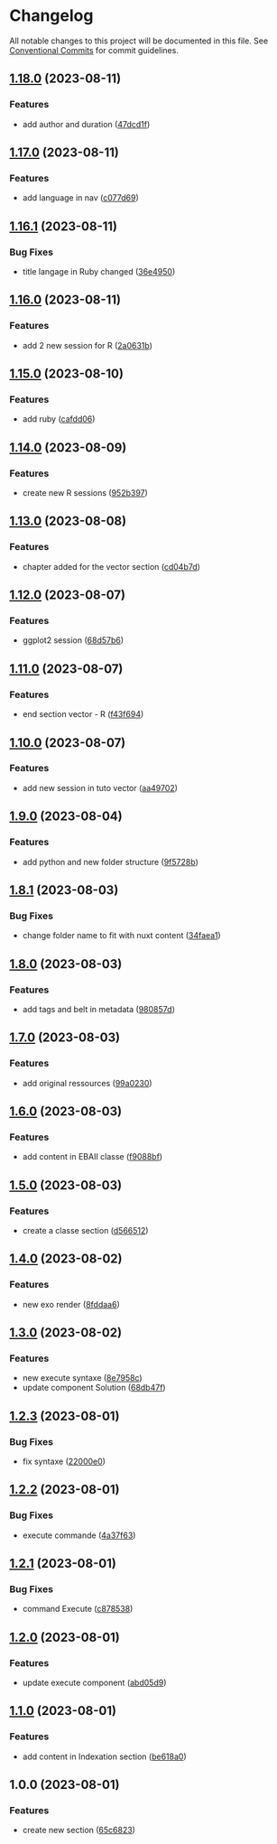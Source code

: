 # Changelog

All notable changes to this project will be documented in this file. See
[Conventional Commits](https://conventionalcommits.org) for commit guidelines.

## [1.18.0](https://github.com/IFB-ElixirFr/Wasm4Learn-content/compare/v1.17.0...v1.18.0) (2023-08-11)


### Features

* add author and duration ([47dcd1f](https://github.com/IFB-ElixirFr/Wasm4Learn-content/commit/47dcd1f2bd4ead6c73f7c5834d9c84ad57496954))

## [1.17.0](https://github.com/IFB-ElixirFr/Wasm4Learn-content/compare/v1.16.1...v1.17.0) (2023-08-11)


### Features

* add language in nav ([c077d69](https://github.com/IFB-ElixirFr/Wasm4Learn-content/commit/c077d69c1ee34f0feb9edb5710c9e0efc88c207b))

## [1.16.1](https://github.com/IFB-ElixirFr/Wasm4Learn-content/compare/v1.16.0...v1.16.1) (2023-08-11)


### Bug Fixes

* title langage in Ruby changed ([36e4950](https://github.com/IFB-ElixirFr/Wasm4Learn-content/commit/36e49509d56fdee21432df9ffbc8a768b880266f))

## [1.16.0](https://github.com/IFB-ElixirFr/Wasm4Learn-content/compare/v1.15.0...v1.16.0) (2023-08-11)


### Features

* add 2 new session for R ([2a0631b](https://github.com/IFB-ElixirFr/Wasm4Learn-content/commit/2a0631b359360f04ecab191b3df1acd8370655ce))

## [1.15.0](https://github.com/IFB-ElixirFr/Wasm4Learn-content/compare/v1.14.0...v1.15.0) (2023-08-10)


### Features

* add ruby ([cafdd06](https://github.com/IFB-ElixirFr/Wasm4Learn-content/commit/cafdd066f63ed5207e55f6d9e4dd9392189ec1dc))

## [1.14.0](https://github.com/IFB-ElixirFr/Wasm4Learn-content/compare/v1.13.0...v1.14.0) (2023-08-09)


### Features

* create new R sessions ([952b397](https://github.com/IFB-ElixirFr/Wasm4Learn-content/commit/952b397f425dd908bde17d1a1b0a99a660e033d9))

## [1.13.0](https://github.com/IFB-ElixirFr/Wasm4Learn-content/compare/v1.12.0...v1.13.0) (2023-08-08)


### Features

* chapter added for the vector section ([cd04b7d](https://github.com/IFB-ElixirFr/Wasm4Learn-content/commit/cd04b7d9caee2e3692960377880a6e53adac2b2b))

## [1.12.0](https://github.com/IFB-ElixirFr/Wasm4Learn-content/compare/v1.11.0...v1.12.0) (2023-08-07)


### Features

* ggplot2 session ([68d57b6](https://github.com/IFB-ElixirFr/Wasm4Learn-content/commit/68d57b6dcbbc7e0af9b5424fcdceaafb2e1b09f5))

## [1.11.0](https://github.com/IFB-ElixirFr/Wasm4Learn-content/compare/v1.10.0...v1.11.0) (2023-08-07)


### Features

* end section vector - R ([f43f694](https://github.com/IFB-ElixirFr/Wasm4Learn-content/commit/f43f694640423f9e0533daed5a5e0b35c5c1b2a5))

## [1.10.0](https://github.com/IFB-ElixirFr/Wasm4Learn-content/compare/v1.9.0...v1.10.0) (2023-08-07)


### Features

* add new session in tuto vector ([aa49702](https://github.com/IFB-ElixirFr/Wasm4Learn-content/commit/aa497020d4cb4a483a00e995e7461551a88d41f5))

## [1.9.0](https://github.com/IFB-ElixirFr/R_WASM-content/compare/v1.8.1...v1.9.0) (2023-08-04)


### Features

* add python and new folder structure ([9f5728b](https://github.com/IFB-ElixirFr/R_WASM-content/commit/9f5728be129b147d4b852d473b82478ac541027b))

## [1.8.1](https://github.com/IFB-ElixirFr/R_WASM-content/compare/v1.8.0...v1.8.1) (2023-08-03)


### Bug Fixes

* change folder name to fit with nuxt content ([34faea1](https://github.com/IFB-ElixirFr/R_WASM-content/commit/34faea1220fc9875e771f371a3ba4ab9451443ac))

## [1.8.0](https://github.com/IFB-ElixirFr/R_WASM-content/compare/v1.7.0...v1.8.0) (2023-08-03)


### Features

* add tags and belt in metadata ([980857d](https://github.com/IFB-ElixirFr/R_WASM-content/commit/980857dbb3f5c5347e893f2128c46aad3aba0004))

## [1.7.0](https://github.com/IFB-ElixirFr/R_WASM-content/compare/v1.6.0...v1.7.0) (2023-08-03)


### Features

* add original ressources ([99a0230](https://github.com/IFB-ElixirFr/R_WASM-content/commit/99a023000d86d13439ba2db73ce6ac7e7cfae94e))

## [1.6.0](https://github.com/IFB-ElixirFr/R_WASM-content/compare/v1.5.0...v1.6.0) (2023-08-03)


### Features

* add content in EBAII classe ([f9088bf](https://github.com/IFB-ElixirFr/R_WASM-content/commit/f9088bf21b6d65cf33f90d9e7b34bfa10b20a677))

## [1.5.0](https://github.com/IFB-ElixirFr/R_WASM-content/compare/v1.4.0...v1.5.0) (2023-08-03)


### Features

* create a classe section ([d566512](https://github.com/IFB-ElixirFr/R_WASM-content/commit/d5665128135cd8a5cae2be64dfb87c30a4098b61))

## [1.4.0](https://github.com/IFB-ElixirFr/R_WASM-content/compare/v1.3.0...v1.4.0) (2023-08-02)


### Features

* new exo render ([8fddaa6](https://github.com/IFB-ElixirFr/R_WASM-content/commit/8fddaa6300094f8abcc7cbec66785d0b6276985a))

## [1.3.0](https://github.com/IFB-ElixirFr/R_WASM-content/compare/v1.2.3...v1.3.0) (2023-08-02)


### Features

* new execute syntaxe ([8e7958c](https://github.com/IFB-ElixirFr/R_WASM-content/commit/8e7958c469a21437b41dcb265fd2b2128952aaf3))
* update component Solution ([68db47f](https://github.com/IFB-ElixirFr/R_WASM-content/commit/68db47f18cee5b4bdee03c7829c8de8aae6316dc))

## [1.2.3](https://github.com/IFB-ElixirFr/R_WASM-content/compare/v1.2.2...v1.2.3) (2023-08-01)


### Bug Fixes

* fix syntaxe ([22000e0](https://github.com/IFB-ElixirFr/R_WASM-content/commit/22000e02902a22d953d33397c0a5c2aa5d7b7140))

## [1.2.2](https://github.com/IFB-ElixirFr/R_WASM-content/compare/v1.2.1...v1.2.2) (2023-08-01)


### Bug Fixes

* execute commande ([4a37f63](https://github.com/IFB-ElixirFr/R_WASM-content/commit/4a37f63689ad87bb6a9cc7efbaa19c9969fd5698))

## [1.2.1](https://github.com/IFB-ElixirFr/R_WASM-content/compare/v1.2.0...v1.2.1) (2023-08-01)


### Bug Fixes

* command Execute ([c878538](https://github.com/IFB-ElixirFr/R_WASM-content/commit/c878538cc603a101caa927e144a3944aeabb3c42))

## [1.2.0](https://github.com/IFB-ElixirFr/R_WASM-content/compare/v1.1.0...v1.2.0) (2023-08-01)


### Features

* update execute component ([abd05d9](https://github.com/IFB-ElixirFr/R_WASM-content/commit/abd05d99c2228e20f828b8d9989297d6fddbb2a9))

## [1.1.0](https://github.com/IFB-ElixirFr/R_WASM-content/compare/v1.0.0...v1.1.0) (2023-08-01)


### Features

* add content in Indexation section ([be618a0](https://github.com/IFB-ElixirFr/R_WASM-content/commit/be618a0f88527be64f331c6a295b7cd8f5ac566b))

## 1.0.0 (2023-08-01)


### Features

* create new section ([65c6823](https://github.com/IFB-ElixirFr/R_WASM-content/commit/65c68239ab4c93b3faef0580aea4a2ea78900493))
